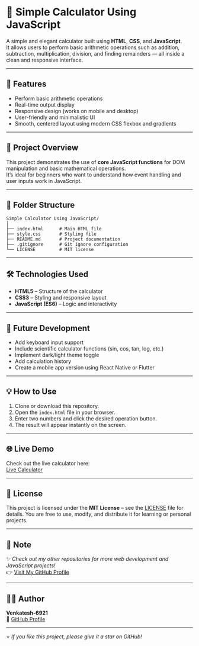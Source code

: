 # 🧮 Simple Calculator Using JavaScript

A simple and elegant calculator built using **HTML**, **CSS**, and **JavaScript**.  
It allows users to perform basic arithmetic operations such as addition, subtraction, multiplication, division, and finding remainders — all inside a clean and responsive interface.

---

## 🚀 Features

- Perform basic arithmetic operations  
- Real-time output display  
- Responsive design (works on mobile and desktop)  
- User-friendly and minimalistic UI  
- Smooth, centered layout using modern CSS flexbox and gradients  

---

## 🧠 Project Overview

This project demonstrates the use of **core JavaScript functions** for DOM manipulation and basic mathematical operations.  
It’s ideal for beginners who want to understand how event handling and user inputs work in JavaScript.

---

## 📂 Folder Structure

```
Simple Calculator Using JavaScript/
│
├── index.html      # Main HTML file
├── style.css       # Styling file
├── README.md       # Project documentation
├── .gitignore      # Git ignore configuration
└── LICENSE         # MIT license
```

---

## 🛠️ Technologies Used

- **HTML5** – Structure of the calculator  
- **CSS3** – Styling and responsive layout  
- **JavaScript (ES6)** – Logic and interactivity  

---

## 🧩 Future Development

- Add keyboard input support  
- Include scientific calculator functions (sin, cos, tan, log, etc.)  
- Implement dark/light theme toggle  
- Add calculation history  
- Create a mobile app version using React Native or Flutter  

---

## 💡 How to Use

1. Clone or download this repository.  
2. Open the `index.html` file in your browser.  
3. Enter two numbers and click the desired operation button.  
4. The result will appear instantly on the screen.  

---

## 🌐 Live Demo

Check out the live calculator here:  
[Live Calculator](https://Venkatesh-6921.github.io/Simple-Calculator-Using-JavaScript/)

---

## 📜 License

This project is licensed under the **MIT License** – see the [LICENSE](./LICENSE) file for details.
You are free to use, modify, and distribute it for learning or personal projects.

---

## 🧭 Note

✨ *Check out my other repositories for more web development and JavaScript projects!*  
👉 [Visit My GitHub Profile](https://github.com/Venkatesh-6921)

---

## 👨‍💻 Author

**Venkatesh-6921**  
🔗 [GitHub Profile](https://github.com/Venkatesh-6921)

---

⭐ *If you like this project, please give it a star on GitHub!*
